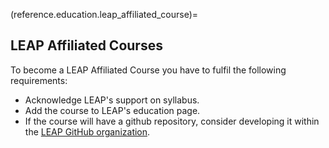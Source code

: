 (reference.education.leap_affiliated_course)=

## LEAP Affiliated Courses

To become a LEAP Affiliated Course you have to fulfil the following requirements:

- Acknowledge LEAP's support on syllabus.
- Add the course to LEAP's education page.
- If the course will have a github repository, consider developing it within the [LEAP GitHub organization](https://github.com/leap-stc).
